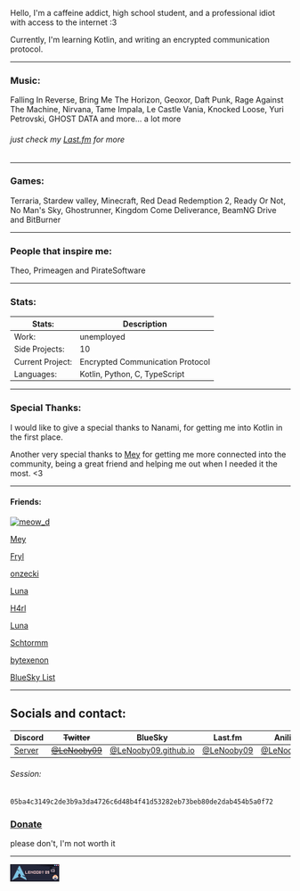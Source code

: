 
Hello,
I'm a caffeine addict, high school student, and a professional idiot with access to the internet :3

Currently, I'm learning Kotlin, and writing an encrypted communication protocol.

---

### Music:
Falling In Reverse, Bring Me The Horizon, Geoxor, Daft Punk,
Rage Against The Machine, Nirvana, Tame Impala, Le Castle Vania,
Knocked Loose, Yuri Petrovski, GHOST DATA and more... a lot more

###### just check my [Last.fm](https://www.last.fm/user/lenooby09) for more

---

### Games:
Terraria, Stardew valley, Minecraft, Red Dead Redemption 2,
Ready Or Not, No Man's Sky, Ghostrunner, Kingdom Come Deliverance,
BeamNG Drive and BitBurner

---

### People that inspire me:
Theo, Primeagen and PirateSoftware

---

### Stats:

| Stats:           | Description                      |
|------------------|----------------------------------|
| Work:            | unemployed                       |
| Side Projects:   | 10                               |
| Current Project: | Encrypted Communication Protocol |
| Languages:       | Kotlin, Python, C, TypeScript    |

---

### Special Thanks:

I would like to give a special thanks to Nanami,
for getting me into Kotlin in the first place.


Another very special thanks to [Mey](https://lizainslie.dev) for getting me more connected into the community,
being a great friend and helping me out when I needed it the most. <3

---

#### Friends:

[![meow_d](https://meow-d.github.io/assets/images/buttons/meow_d.webp)](https://meow_d.github.io)

[Mey](https://lizainslie.dev)

[Fryl](https://fryl.dev)

[onzecki](https://onz.ee)

[Luna](https://imlunahey.com)

[H4rl](https://h4rl.dev)

[Luna](https://gxthmxm.com)

[Schtormm](https://schtormm.nl)

[bytexenon](https://bytexenon.github.io)

[BlueSky List](https://go.bsky.app/Ef9DDKE)

---

## Socials and contact:

| Discord | ~~Twitter~~ | BlueSky | Last.fm | Anilist | Matrix |
|---|---|----|----|----|----|
| [Server](assets/discord) | [~~@LeNooby09~~](https://twitter.com/lenooby09) | [@LeNooby09.github.io](https://bsky.app/profile/lenooby09.github.io) | [@LeNooby09](https://www.last.fm/user/lenooby09)  | [@LeNooby09](https://anilist.co/user/LeNooby09/) | [LeNooby09](lenooby09:matrix.org)

###### Session:
`05ba4c3149c2de3b9a3da4726c6d48b4f41d53282eb73beb80de2dab454b5a0f72`

### [Donate](assets/donate)
please don't, I'm not worth it

---

![88x31](assets/88x31/88x31.png)
